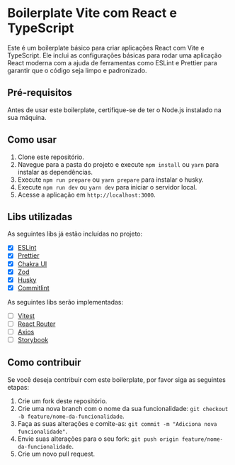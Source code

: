 # Boilerplate Vite com React e TypeScript

Este é um boilerplate básico para criar aplicações React com Vite e TypeScript. Ele inclui as configurações básicas para rodar uma aplicação React moderna com a ajuda de ferramentas como ESLint e Prettier para garantir que o código seja limpo e padronizado.

## Pré-requisitos

Antes de usar este boilerplate, certifique-se de ter o Node.js instalado na sua máquina.

## Como usar

1. Clone este repositório.
2. Navegue para a pasta do projeto e execute `npm install` ou `yarn` para instalar as dependências.
3. Execute `npm run prepare` ou `yarn prepare` para instalar o husky.
4. Execute `npm run dev` ou `yarn dev` para iniciar o servidor local.
5. Acesse a aplicação em `http://localhost:3000`.

## Libs utilizadas

As seguintes libs já estão incluídas no projeto:

- [x] [ESLint](https://eslint.org/)
- [x] [Prettier](https://prettier.io/)
- [x] [Chakra UI](https://chakra-ui.com/)
- [x] [Zod](https://github.com/vriad/zod)
- [x] [Husky](https://typicode.github.io/husky/#/)
- [x] [Commitlint](https://commitlint.js.org/)

As seguintes libs serão implementadas:

- [ ] [Vitest](https://vitest.netlify.app/)
- [ ] [React Router](https://reactrouter.com/)
- [ ] [Axios](https://axios-http.com/)
- [ ] [Storybook](https://storybook.js.org/)

## Como contribuir

Se você deseja contribuir com este boilerplate, por favor siga as seguintes etapas:

1. Crie um fork deste repositório.
2. Crie uma nova branch com o nome da sua funcionalidade: `git checkout -b feature/nome-da-funcionalidade`.
3. Faça as suas alterações e comite-as: `git commit -m "Adiciona nova funcionalidade"`.
4. Envie suas alterações para o seu fork: `git push origin feature/nome-da-funcionalidade`.
5. Crie um novo pull request.
